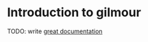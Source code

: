 # Introduction to gilmour

TODO: write [great documentation](http://jacobian.org/writing/what-to-write/)
